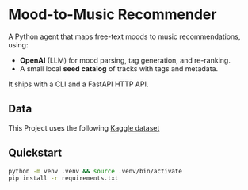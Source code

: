 # Mood-to-Music Recommender

A Python agent that maps free-text moods to music recommendations, using:

- **OpenAI** (LLM) for mood parsing, tag generation, and re-ranking.
- A small local **seed catalog** of tracks with tags and metadata.

It ships with a CLI and a FastAPI HTTP API.

## Data
This Project uses the following [Kaggle dataset](https://www.kaggle.com/datasets/abdullahorzan/moodify-dataset)

## Quickstart

```bash
python -m venv .venv && source .venv/bin/activate
pip install -r requirements.txt
